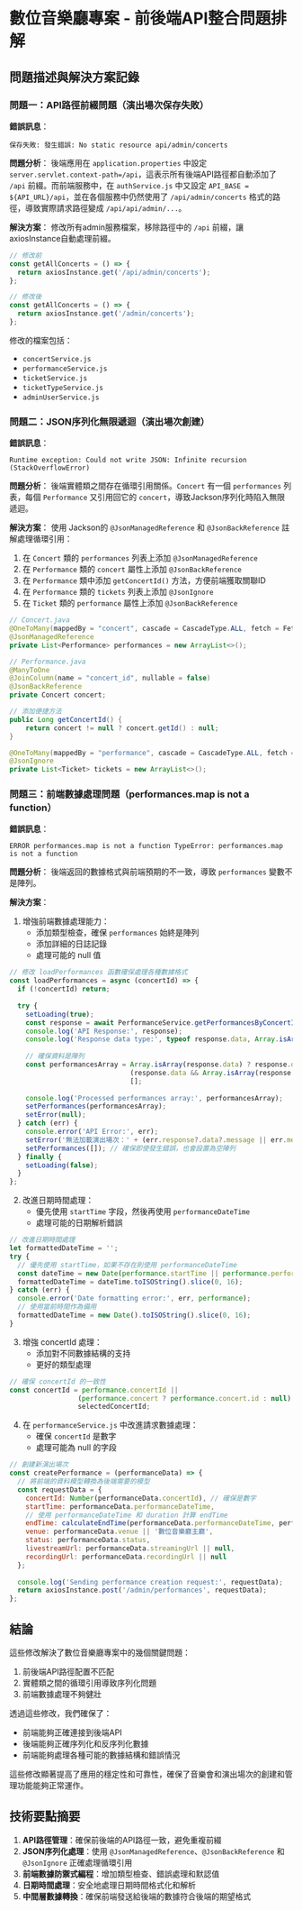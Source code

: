 # 數位音樂廳專案 - 前後端API整合問題排解

## 問題描述與解決方案記錄

### 問題一：API路徑前綴問題（演出場次保存失敗）

**錯誤訊息**：
```
保存失敗: 發生錯誤: No static resource api/admin/concerts
```

**問題分析**：
後端應用在 `application.properties` 中設定 `server.servlet.context-path=/api`，這表示所有後端API路徑都自動添加了 `/api` 前綴。而前端服務中，在 `authService.js` 中又設定 `API_BASE = ${API_URL}/api`，並在各個服務中仍然使用了 `/api/admin/concerts` 格式的路徑，導致實際請求路徑變成 `/api/api/admin/...`。

**解決方案**：
修改所有admin服務檔案，移除路徑中的 `/api` 前綴，讓axiosInstance自動處理前綴。

```javascript
// 修改前
const getAllConcerts = () => {
  return axiosInstance.get('/api/admin/concerts');
};

// 修改後
const getAllConcerts = () => {
  return axiosInstance.get('/admin/concerts');
};
```

修改的檔案包括：
- `concertService.js`
- `performanceService.js`
- `ticketService.js`
- `ticketTypeService.js`
- `adminUserService.js`

### 問題二：JSON序列化無限遞迴（演出場次創建）

**錯誤訊息**：
```
Runtime exception: Could not write JSON: Infinite recursion (StackOverflowError)
```

**問題分析**：
後端實體類之間存在循環引用關係。`Concert` 有一個 `performances` 列表，每個 `Performance` 又引用回它的 `concert`，導致Jackson序列化時陷入無限遞迴。

**解決方案**：
使用 Jackson的 `@JsonManagedReference` 和 `@JsonBackReference` 註解處理循環引用：

1. 在 `Concert` 類的 `performances` 列表上添加 `@JsonManagedReference`
2. 在 `Performance` 類的 `concert` 屬性上添加 `@JsonBackReference`
3. 在 `Performance` 類中添加 `getConcertId()` 方法，方便前端獲取關聯ID
4. 在 `Performance` 類的 `tickets` 列表上添加 `@JsonIgnore`
5. 在 `Ticket` 類的 `performance` 屬性上添加 `@JsonBackReference`

```java
// Concert.java
@OneToMany(mappedBy = "concert", cascade = CascadeType.ALL, fetch = FetchType.LAZY)
@JsonManagedReference
private List<Performance> performances = new ArrayList<>();

// Performance.java
@ManyToOne
@JoinColumn(name = "concert_id", nullable = false)
@JsonBackReference
private Concert concert;

// 添加便捷方法
public Long getConcertId() {
    return concert != null ? concert.getId() : null;
}

@OneToMany(mappedBy = "performance", cascade = CascadeType.ALL, fetch = FetchType.LAZY)
@JsonIgnore
private List<Ticket> tickets = new ArrayList<>();
```

### 問題三：前端數據處理問題（performances.map is not a function）

**錯誤訊息**：
```
ERROR performances.map is not a function TypeError: performances.map is not a function
```

**問題分析**：
後端返回的數據格式與前端預期的不一致，導致 `performances` 變數不是陣列。

**解決方案**：
1. 增強前端數據處理能力：
   - 添加類型檢查，確保 `performances` 始終是陣列
   - 添加詳細的日誌記錄
   - 處理可能的 null 值

```javascript
// 修改 loadPerformances 函數確保處理各種數據格式
const loadPerformances = async (concertId) => {
  if (!concertId) return;
  
  try {
    setLoading(true);
    const response = await PerformanceService.getPerformancesByConcertId(concertId);
    console.log('API Response:', response);
    console.log('Response data type:', typeof response.data, Array.isArray(response.data));
    
    // 確保資料是陣列
    const performancesArray = Array.isArray(response.data) ? response.data : 
                              (response.data && Array.isArray(response.data.content)) ? response.data.content : 
                              [];
                             
    console.log('Processed performances array:', performancesArray);
    setPerformances(performancesArray);
    setError(null);
  } catch (err) {
    console.error('API Error:', err);
    setError('無法加載演出場次：' + (err.response?.data?.message || err.message));
    setPerformances([]); // 確保即使發生錯誤，也會設置為空陣列
  } finally {
    setLoading(false);
  }
};
```

2. 改進日期時間處理：
   - 優先使用 `startTime` 字段，然後再使用 `performanceDateTime`
   - 處理可能的日期解析錯誤

```javascript
// 改進日期時間處理
let formattedDateTime = '';
try {
  // 優先使用 startTime，如果不存在則使用 performanceDateTime
  const dateTime = new Date(performance.startTime || performance.performanceDateTime);
  formattedDateTime = dateTime.toISOString().slice(0, 16);
} catch (err) {
  console.error('Date formatting error:', err, performance);
  // 使用當前時間作為備用
  formattedDateTime = new Date().toISOString().slice(0, 16);
}
```

3. 增強 concertId 處理：
   - 添加對不同數據結構的支持
   - 更好的類型處理

```javascript
// 確保 concertId 的一致性
const concertId = performance.concertId || 
                 (performance.concert ? performance.concert.id : null) || 
                 selectedConcertId;
```

4. 在 `performanceService.js` 中改進請求數據處理：
   - 確保 `concertId` 是數字
   - 處理可能為 null 的字段

```javascript
// 創建新演出場次
const createPerformance = (performanceData) => {
  // 將前端的資料模型轉換為後端需要的模型
  const requestData = {
    concertId: Number(performanceData.concertId), // 確保是數字
    startTime: performanceData.performanceDateTime,
    // 使用 performanceDateTime 和 duration 計算 endTime
    endTime: calculateEndTime(performanceData.performanceDateTime, performanceData.duration),
    venue: performanceData.venue || '數位音樂廳主廳',
    status: performanceData.status,
    livestreamUrl: performanceData.streamingUrl || null,
    recordingUrl: performanceData.recordingUrl || null
  };
  
  console.log('Sending performance creation request:', requestData);
  return axiosInstance.post('/admin/performances', requestData);
};
```

## 結論

這些修改解決了數位音樂廳專案中的幾個關鍵問題：

1. 前後端API路徑配置不匹配
2. 實體類之間的循環引用導致序列化問題
3. 前端數據處理不夠健壯

透過這些修改，我們確保了：

- 前端能夠正確連接到後端API
- 後端能夠正確序列化和反序列化數據
- 前端能夠處理各種可能的數據結構和錯誤情況

這些修改顯著提高了應用的穩定性和可靠性，確保了音樂會和演出場次的創建和管理功能能夠正常運作。

## 技術要點摘要

1. **API路徑管理**：確保前後端的API路徑一致，避免重複前綴
2. **JSON序列化處理**：使用 `@JsonManagedReference`、`@JsonBackReference` 和 `@JsonIgnore` 正確處理循環引用
3. **前端數據防禦式編程**：增加類型檢查、錯誤處理和默認值
4. **日期時間處理**：安全地處理日期時間格式化和解析
5. **中間層數據轉換**：確保前端發送給後端的數據符合後端的期望格式
